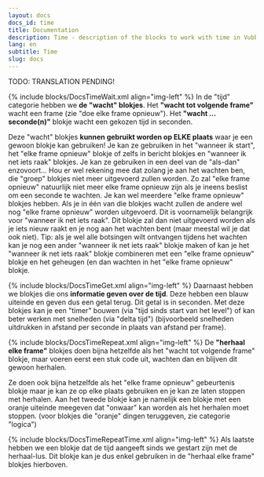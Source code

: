 ```yaml
---
layout: docs
docs_id: time
title: Documentation
description: Time - description of the blocks to work with time in VubbiScript
lang: en
subtitle: Time
slug: docs
---
```


TODO: TRANSLATION PENDING!

{% include blocks/DocsTimeWait.xml align="img-left" %}
In de "tijd" categorie hebben we **de "wacht" blokjes**. Het **"wacht tot volgende frame"** wacht een frame (zie "doe elke frame opnieuw"). Het **"wacht ... seconde(n)"** blokje wacht een gekozen tijd in seconden.

Deze "wacht" blokjes **kunnen gebruikt worden op ELKE plaats** waar je een gewoon blokje kan gebruiken! Je kan ze gebruiken in het "wanneer ik start", het "elke frame opnieuw" blokje of zelfs in bericht blokjes en "wanneer ik net iets raak" blokjes. Je kan ze gebruiken in een deel van de "als-dan" enzovoort...
Hou er wel rekening mee dat zolang je aan het wachten ben, die "groep" blokjes niet meer uitgevoerd zullen worden. Zo zal "elke frame opnieuw" natuurlijk niet meer elke frame opnieuw zijn als je ineens beslist om een seconde te wachten. Je kan wel meerdere "elke frame opnieuw" blokjes hebben. Als je in één van die blokjes wacht zullen de andere wel nog "elke frame opnieuw" worden uitgevoerd. Dit is voornamelijk belangrijk voor "wanneer ik net iets raak". Dit blokje zal dan niet uitgevoerd worden als je iets nieuw raakt en je nog aan het wachten bent (maar meestal wil je dat ook niet). Tip: als je wel alle botsingen wilt ontvangen tijdens het wachten kan je nog een ander "wanneer ik net iets raak" blokje maken of kan je het "wanneer ik net iets raak" blokje combineren met een "elke frame opnieuw" blokje en het geheugen (en dan wachten in het "elke frame opnieuw" blokje.

{% include blocks/DocsTimeGet.xml align="img-left" %}
Daarnaast hebben we blokjes die ons **informatie geven over de tijd**. Deze hebben een blauw uiteinde en geven dus een getal terug. Dit getal is in seconden. Met deze blokjes kan je een "timer" bouwen (via "tijd sinds start van het level") of kan beter werken met snelheden (via "delta tijd") (bijvoorbeeld snelheden uitdrukken in afstand per seconde in plaats van afstand per frame).

{% include blocks/DocsTimeRepeat.xml align="img-left" %}
De **"herhaal elke frame"** blokjes doen bijna hetzelfde als het "wacht tot volgende frame" blokje, maar voeren eerst een stuk code uit, wachten dan en blijven dit gewoon herhalen.

Ze doen ook bijna hetzelfde als het "elke frame opnieuw" gebeurtenis blokje maar je kan ze op elke plaats gebruiken en je kan ze laten stoppen met herhalen. Aan het tweede blokje kan je namelijk een blokje met een oranje uiteinde meegeven dat "onwaar" kan worden als het herhalen moet stoppen. (voor blokjes die "oranje" dingen teruggeven, zie categorie "logica")

{% include blocks/DocsTimeRepeatTime.xml align="img-left" %}
Als laatste hebben we een blokje dat de tijd aangeeft sinds we gestart zijn met de herhaal-lus. Dit blokje kan je dus enkel gebruiken in de "herhaal elke frame" blokjes hierboven.